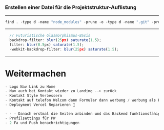 ### Erstellen einer Datei für die Projektstruktur-Auflistung

---

```js
find . -type d -name "node_modules" -prune -o -type d -name ".git" -prune -o -print | sort > Projektstruktur.txt

```


---

```js
  // Futuristische Glasmorphismus-Basis
  backdrop-filter: blur(25px) saturate(1.5);
  filter: blur(0.5px) saturate(1.5);
  -webkit-backdrop-filter: blur(25px) saturate(1.5);
```

---

# Weitermachen

```js
- Logo Nav Link zu Home
- Nav auch bei Kontakt wieder zu Landing --> zurück
- Kontakt Style Verbessern
- Kontakt auf telefon Welcom dann Formular dann werbung / werbung als Pop up zum wegdrücken nicht zu aufdringlich
- Deployment Vercel Reparieren 🚀

- - - Danach erstmal die Seiten anbinden und das Backend funktionsfähigmachen 
- Profilsettings für PW 
- 2 Fa und Push benachrichtigungen 

```
